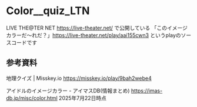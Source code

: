 # Color__quiz_LTN
LIVE THE@TER NET https://live-theater.net/ で公開している
「このイメージカラーだ～れだ？」https://live-theater.net/play/aai155cwn3 というplayのソースコードです

## 参考資料
地理クイズ | Misskey.io
https://misskey.io/play/9bah2webe4

アイドルのイメージカラー - アイマスDB(情報まとめ)
https://imas-db.jp/misc/color.html
2025年7月22日時点